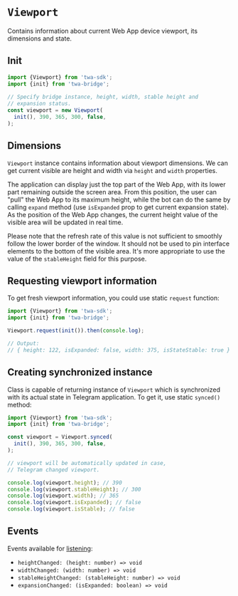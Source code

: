 # `Viewport`

Contains information about current Web App device viewport, its dimensions and
state.

## Init

```typescript  
import {Viewport} from 'twa-sdk';  
import {init} from 'twa-bridge';  
  
// Specify bridge instance, height, width, stable height and
// expansion status.
const viewport = new Viewport(
  init(), 390, 365, 300, false,
);  
```  

## Dimensions

`Viewport` instance contains information about viewport dimensions. We can
get current visible are height and width via `height` and `width` properties.

The application can display just the top part of the Web App, with its lower
part remaining outside the screen area. From this position, the user can "pull"
the Web App to its maximum height, while the bot can do the same by
calling `expand` method (use `isExpanded` prop to get current expansion state).
As the position of the Web App changes, the current height value of the visible
area will be updated in real time.

Please note that the refresh rate of this value is not sufficient to smoothly
follow the lower border of the window. It should not be used to pin interface
elements to the bottom of the visible area. It's more appropriate to use the
value of the `stableHeight` field for this purpose.

## Requesting viewport information

To get fresh viewport information, you could use static `request` function:

```typescript
import {Viewport} from 'twa-sdk';
import {init} from 'twa-bridge';

Viewport.request(init()).then(console.log);

// Output:
// { height: 122, isExpanded: false, width: 375, isStateStable: true }
```

## Creating synchronized instance

Class is capable of returning instance of `Viewport` which
is synchronized with its actual state in Telegram application. To
get it, use static `synced()` method:

```typescript
import {Viewport} from 'twa-sdk';
import {init} from 'twa-bridge';

const viewport = Viewport.synced(
  init(), 390, 365, 300, false,
);

// viewport will be automatically updated in case, 
// Telegram changed viewport.

console.log(viewport.height); // 390
console.log(viewport.stableHeight); // 300
console.log(viewport.width); // 365
console.log(viewport.isExpanded); // false
console.log(viewport.isStable); // false
```

## Events

Events available for [listening](../about#events):

- `heightChanged: (height: number) => void`
- `widthChanged: (width: number) => void`
- `stableHeightChanged: (stableHeight: number) => void`
- `expansionChanged: (isExpanded: boolean) => void`
